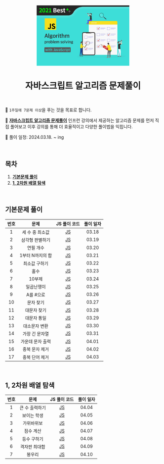 <div align="center">
  <br />
  <img src="./readme_assets/thumbnail-js-algorithm.png" alt="JS Algorithm" width="300px" />
  <br />
  <h1>자바스크립트 알고리즘 문제풀이</h1>
  <br />
</div>

🎯 `1주일에 7문제 이상`을 푸는 것을 목표로 합니다.

🎯 **[자바스크립트 알고리즘 문제풀이](https://www.inflearn.com/course/%EC%9E%90%EB%B0%94%EC%8A%A4%ED%81%AC%EB%A6%BD%ED%8A%B8-%EC%95%8C%EA%B3%A0%EB%A6%AC%EC%A6%98-%EB%AC%B8%EC%A0%9C%ED%92%80%EC%9D%B4)** 인프런 강의에서 제공하는 알고리즘 문제를 먼저 직접 풀어보고 이후 강의를 통해 더 효율적이고 다양한 풀이법을 익힙니다.

📅 풀이 일정: 2024.03.18. ~ ing

<br />

## 목차

1. [**기본문제 풀이**](#1)
2. [**1, 2차원 배열 탐색**](#2)

<br />

<div id="1"></div>

## 기본문제 풀이

| 번호 |       문제       |                                                        JS 풀이 코드                                                         | 풀이 일자 |
| :--: | :--------------: | :-------------------------------------------------------------------------------------------------------------------------: | :-------: |
|  1   | 세 수 중 최소값  |   [JS](https://github.com/misung-dev/inflearn-algorithm-solving-with-js/blob/main/section1/1-lowest-of-three-numbers.js)    |   03.18   |
|  2   | 삼각형 판별하기  |      [JS](https://github.com/misung-dev/inflearn-algorithm-solving-with-js/blob/main/section1/2-identify-triangles.js)      |   03.19   |
|  3   |    연필 개수     |      [JS](https://github.com/misung-dev/inflearn-algorithm-solving-with-js/blob/main/section1/3-number-of-pencils.js)       |   03.20   |
|  4   | 1부터 N까지의 합 |       [JS](https://github.com/misung-dev/inflearn-algorithm-solving-with-js/blob/main/section1/4-sum-from-1-to-n.js)        |   03.21   |
|  5   |  최소값 구하기   |  [JS](https://github.com/misung-dev/inflearn-algorithm-solving-with-js/blob/main/section1/5-finding-the-minimum-value.js)   |   03.22   |
|  6   |       홀수       |         [JS](https://github.com/misung-dev/inflearn-algorithm-solving-with-js/blob/main/section1/6-odd-numbers.js)          |   03.23   |
|  7   |      10부제      |         [JS](https://github.com/misung-dev/inflearn-algorithm-solving-with-js/blob/main/section1/7-10-subtitles.js)         |   03.24   |
|  8   |    일곱난쟁이    |         [JS](https://github.com/misung-dev/inflearn-algorithm-solving-with-js/blob/main/section1/8-seven-dwarfs.js)         |   03.25   |
|  9   |    A를 #으로     |           [JS](https://github.com/misung-dev/inflearn-algorithm-solving-with-js/blob/main/section1/9-a-to-%23.js)           |   03.26   |
|  10  |    문자 찾기     |     [JS](https://github.com/misung-dev/inflearn-algorithm-solving-with-js/blob/main/section1/10-finding-characters.js)      |   03.27   |
|  11  |   대문자 찾기    |    [JS](https://github.com/misung-dev/inflearn-algorithm-solving-with-js/blob/main/section1/11-find-capital-letters.js)     |   03.28   |
|  12  |   대문자 통일    |    [JS](https://github.com/misung-dev/inflearn-algorithm-solving-with-js/blob/main/section1/12-unify-capitalization.js)     |   03.29   |
|  13  |  대소문자 변환   |       [JS](https://github.com/misung-dev/inflearn-algorithm-solving-with-js/blob/main/section1/13-case-conversion.js)       |   03.30   |
|  14  |  가장 긴 문자열  |                                                           [JS]()                                                            |   03.31   |
|  15  | 가운데 문자 출력 | [JS](https://github.com/misung-dev/inflearn-algorithm-solving-with-js/blob/main/section1/15.print-the-center-character.js)  |   04.01   |
|  16  |  중복 문자 제거  | [JS](https://github.com/misung-dev/inflearn-algorithm-solving-with-js/blob/main/section1/16-remove-duplicate-characters.js) |   04.02   |
|  17  |  중복 단어 제거  |   [JS](https://github.com/misung-dev/inflearn-algorithm-solving-with-js/blob/main/section1/17-remove-duplicate-words.js)    |   04.03   |

<br />
<div id="2"></div>

## 1, 2차원 배열 탐색

| 번호 |      문제      |                                                     JS 풀이 코드                                                     | 풀이 일자 |
| :--: | :------------: | :------------------------------------------------------------------------------------------------------------------: | :-------: |
|  1   | 큰 수 출력하기 | [JS](https://github.com/misung-dev/inflearn-algorithm-solving-with-js/blob/main/section2/1-print-a-large-number.js)  |   04.04   |
|  2   |  보이는 학생   |   [JS](https://github.com/misung-dev/inflearn-algorithm-solving-with-js/blob/main/section2/2-visible-students.js)    |   04.05   |
|  3   |   가위바위보   |  [JS](https://github.com/misung-dev/inflearn-algorithm-solving-with-js/blob/main/section2/3-rock-paper-scissors.js)  |   04.06   |
|  4   |   점수 계산    | [JS](https://github.com/misung-dev/inflearn-algorithm-solving-with-js/blob/main/section2/4-calculate-your-score.js)  |   04.07   |
|  5   |  등수 구하기   | [JS](https://github.com/misung-dev/inflearn-algorithm-solving-with-js/blob/main/section2/5-finding-equal-numbers.js) |   04.08   |
|  6   | 격자판 최대합  |     [JS](https://github.com/misung-dev/inflearn-algorithm-solving-with-js/blob/main/section2/6-grid-max-sum.js)      |   04.09   |
|  7   |     봉우리     |         [JS](https://github.com/misung-dev/inflearn-algorithm-solving-with-js/blob/main/section2/7-peaks.js)         |   04.10   |

<br />
